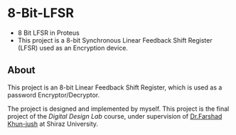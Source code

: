 # 8-Bit-LFSR
- 8 Bit LFSR in Proteus
- This project is a 8-bit Synchronous Linear Feedback Shift Register (LFSR) used as an Encryption device.

## About 
This project is an 8-bit Linear Feedback Shift Register, which is used as a password Encryptor/Decryptor.

The project is designed and implemented by myself. This project is the final project of the _Digital Design Lab_ course, under supervision of [Dr.Farshad Khun-jush](linkedin.com/in/farshad-khun-jush-785b93191) at Shiraz University.
